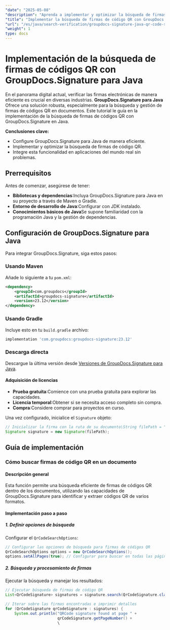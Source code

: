 ```yaml
---
"date": "2025-05-08"
"description": "Aprenda a implementar y optimizar la búsqueda de firmas de códigos QR con GroupDocs.Signature en Java. Mejore los sistemas de verificación de documentos de forma eficiente."
"title": "Implementar la búsqueda de firmas de código QR con GroupDocs.Signature para Java"
"url": "/es/java/search-verification/groupdocs-signature-java-qr-code-search-guide/"
"weight": 1
type: docs
---
```

# Implementación de la búsqueda de firmas de códigos QR con GroupDocs.Signature para Java

En el panorama digital actual, verificar las firmas electrónicas de manera eficiente es crucial en diversas industrias. **GroupDocs.Signature para Java** Ofrece una solución robusta, especialmente para la búsqueda y gestión de firmas de códigos QR en documentos. Este tutorial le guía en la implementación de la búsqueda de firmas de códigos QR con GroupDocs.Signature en Java.

**Conclusiones clave:**
- Configure GroupDocs.Signature para Java de manera eficiente.
- Implementar y optimizar la búsqueda de firmas de código QR.
- Integre esta funcionalidad en aplicaciones del mundo real sin problemas.

## Prerrequisitos

Antes de comenzar, asegúrese de tener:

- **Bibliotecas y dependencias**:Incluya GroupDocs.Signature para Java en su proyecto a través de Maven o Gradle.
- **Entorno de desarrollo de Java**:Configurar con JDK instalado.
- **Conocimientos básicos de Java**Se supone familiaridad con la programación Java y la gestión de dependencias.

## Configuración de GroupDocs.Signature para Java

Para integrar GroupDocs.Signature, siga estos pasos:

### Usando Maven
Añade lo siguiente a tu `pom.xml`:
```xml
<dependency>
    <groupId>com.groupdocs</groupId>
    <artifactId>groupdocs-signature</artifactId>
    <version>23.12</version>
</dependency>
```
### Usando Gradle
Incluye esto en tu `build.gradle` archivo:
```gradle
implementation 'com.groupdocs:groupdocs-signature:23.12'
```
### Descarga directa
Descargue la última versión desde [Versiones de GroupDocs.Signature para Java](https://releases.groupdocs.com/signature/java/).

#### Adquisición de licencias
- **Prueba gratuita**:Comience con una prueba gratuita para explorar las capacidades.
- **Licencia temporal**:Obtener si se necesita acceso completo sin compra.
- **Compra**:Considere comprar para proyectos en curso.

Una vez configurado, inicialice el `Signature` objeto:
```java
// Inicializar la firma con la ruta de su documento\String filePath = "YOUR_DOCUMENT_DIRECTORY/your_sample_pdf_signed.pdf";
Signature signature = new Signature(filePath);
```

## Guía de implementación

### Cómo buscar firmas de código QR en un documento

#### Descripción general
Esta función permite una búsqueda eficiente de firmas de códigos QR dentro de los documentos, utilizando las capacidades de GroupDocs.Signature para identificar y extraer códigos QR de varios formatos.

#### Implementación paso a paso

##### **1. Definir opciones de búsqueda**
Configurar el `QrCodeSearchOptions`:
```java
// Configurar las opciones de búsqueda para firmas de códigos QR
QrCodeSearchOptions options = new QrCodeSearchOptions();
options.setAllPages(true); // Configurar para buscar en todas las páginas del documento
```

##### **2. Búsqueda y procesamiento de firmas**
Ejecutar la búsqueda y manejar los resultados:
```java
// Ejecutar búsqueda de firmas de código QR
List<QrCodeSignature> signatures = signature.search(QrCodeSignature.class, options);

// Iterar sobre las firmas encontradas e imprimir detalles
for (QrCodeSignature qrCodeSignature : signatures) {
    System.out.println("QRCode signature found at page " +
                       qrCodeSignature.getPageNumber() +
                       \